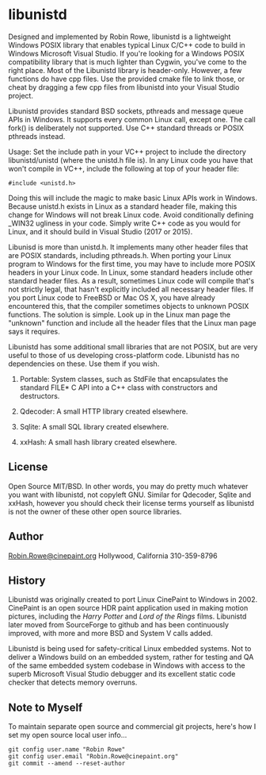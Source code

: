 # libunistd

Designed and implemented by Robin Rowe, libunistd is a lightweight Windows POSIX library that enables typical Linux C/C++ code to build in Windows Microsoft Visual Studio. If you're looking for a Windows POSIX compatibility library that is much lighter than Cygwin, you've come to the right place. Most of the Libunistd library is header-only. However, a few functions do have cpp files. Use the provided cmake file to link those, or cheat by dragging a few cpp files from libunistd into your Visual Studio project.

Libunistd provides standard BSD sockets, pthreads and message queue APIs in Windows. It supports every common Linux call, except one. The call fork() is deliberately not supported. Use C++ standard threads or POSIX pthreads instead. 

Usage: Set the include path in your VC++ project to include the directory libunistd/unistd (where the unistd.h file is). In any Linux code you have that won't compile in VC++, include the following at top of your header file:

	#include <unistd.h>

Doing this will include the magic to make basic Linux APIs work in Windows. Because unistd.h exists in Linux as a standard header file, making this change for Windows will not break Linux code. Avoid conditionally defining \_WIN32 ugliness in your code. Simply write C++ code as you would for Linux, and it should build in Visual Studio (2017 or 2015).

Libunisd is more than unistd.h. It implements many other header files that are POSIX standards, including pthreads.h. When porting your Linux program to Windows for the first time, you may have to include more POSIX headers in your Linux code. In Linux, some standard headers include other standard header files. As a result, sometimes Linux code will compile that's not strictly legal, that hasn't explicitly included all necessary header files. If you port Linux code to FreeBSD or Mac OS X, you have already encountered this, that the compiler sometimes objects to unknown POSIX functions. The solution is simple. Look up in the Linux man page the "unknown" function and include all the header files that the Linux man page says it requires.

Libunistd has some additional small libraries that are not POSIX, but are very useful to those of us developing cross-platform code. Libunistd has no dependencies on these. Use them if you wish.

1. Portable: System classes, such as StdFile that encapsulates the standard FILE* C API into a C++ class with constructors and destructors.

2. Qdecoder: A small HTTP library created elsewhere.  

3. Sqlite: A small SQL library created elsewhere.

4. xxHash: A small hash library created elsewhere.

## License

Open Source MIT/BSD. In other words, you may do pretty much whatever you want with libunistd, not copyleft GNU. Similar for Qdecoder, Sqlite and xxHash, however you should check their license terms yourself as libunistd is not the owner of these other open source libraries.

## Author

Robin.Rowe@cinepaint.org Hollywood, California 310-359-8796

## History

Libunistd was originally created to port Linux CinePaint to Windows in 2002. CinePaint is an open source HDR paint application used in making motion pictures, including the _Harry Potter_ and _Lord of the Rings_ films. Libunistd later moved from SourceForge to github and has been continuously improved, with more and more BSD and System V calls added. 

Libunistd is being used for safety-critical Linux embedded systems. Not to deliver a Windows build on an embedded system, rather for testing and QA of the same embedded system codebase in Windows with access to the superb Microsoft Visual Studio debugger and its excellent static code checker that detects memory overruns. 

## Note to Myself

To maintain separate open source and commercial git projects, here's how I set my open source local user info...

	git config user.name "Robin Rowe"
	git config user.email "Robin.Rowe@cinepaint.org"
	git commit --amend --reset-author

